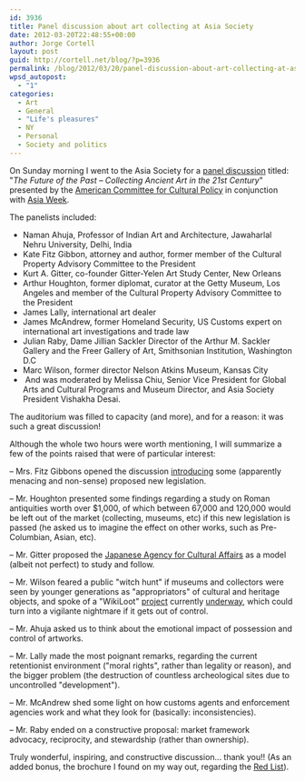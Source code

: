 ```yaml
---
id: 3936
title: Panel discussion about art collecting at Asia Society
date: 2012-03-20T22:48:55+00:00
author: Jorge Cortell
layout: post
guid: http://cortell.net/blog/?p=3936
permalink: /blog/2012/03/20/panel-discussion-about-art-collecting-at-asia-society/
wpsd_autopost:
  - "1"
categories:
  - Art
  - General
  - "Life's pleasures"
  - NY
  - Personal
  - Society and politics
---
```

On Sunday morning I went to the Asia Society for a <a title="http://asiasociety.org/new-york/events/future-past-collecting-ancient-art-21st-century" href="http://asiasociety.org/new-york/events/future-past-collecting-ancient-art-21st-century" target="_blank">panel discussion</a> titled: "_The Future of the Past – Collecting Ancient Art in the 21st Century_" presented by the <a title="https://en.wikipedia.org/wiki/American_Council_for_Cultural_Policy" href="https://en.wikipedia.org/wiki/American_Council_for_Cultural_Policy" target="_blank">American Committee for Cultural Policy</a> in conjunction with <a title="http://www.asiaweekny.com/" href="http://www.asiaweekny.com/" target="_blank">Asia Week</a>. 

The panelists included:

  * Naman Ahuja, Professor of Indian Art and Architecture, Jawaharlal Nehru University, Delhi, India
  * Kate Fitz Gibbon, attorney and author, former member of the Cultural Property Advisory Committee to the President
  * Kurt A. Gitter, co-founder Gitter-Yelen Art Study Center, New Orleans
  * Arthur Houghton, former diplomat, curator at the Getty Museum, Los Angeles and member of the Cultural Property Advisory Committee to the President
  * James Lally, international art dealer
  * James McAndrew, former Homeland Security, US Customs expert on international art investigations and trade law
  * Julian Raby, Dame Jillian Sackler Director of the Arthur M. Sackler Gallery and the Freer Gallery of Art, Smithsonian Institution, Washington D.C
  * Marc Wilson, former director Nelson Atkins Museum, Kansas City
  *  And was moderated by Melissa Chiu, Senior Vice President for Global Arts and Cultural Programs and Museum Director, and Asia Society President Vishakha Desai.

The auditorium was filled to capacity (and more), and for a reason: it was such a great discussion!

Although the whole two hours were worth mentioning, I will summarize a few of the points raised that were of particular interest:

– Mrs. Fitz Gibbons opened the discussion <a title="http://www.fitzgibbonlaw.com/art-and-cultural-property-issues" href="http://www.fitzgibbonlaw.com/art-and-cultural-property-issues" target="_blank">introducing</a> some (apparently menacing and non-sense) proposed new legislation.

– Mr. Houghton presented some findings regarding a study on Roman antiquities worth over $1,000, of which between 67,000 and 120,000 would be left out of the market (collecting, museums, etc) if this new legislation is passed (he asked us to imagine the effect on other works, such as Pre-Columbian, Asian, etc).

– Mr. Gitter proposed the <a title="http://www.bunka.go.jp/english/index.html" href="http://www.bunka.go.jp/english/index.html" target="_blank">Japanese Agency for Cultural Affairs</a> as a model (albeit not perfect) to study and follow.

– Mr. Wilson feared a public "witch hunt" if museums and collectors were seen by younger generations as "appropriators" of cultural and heritage objects, and spoke of a "WikiLoot" <a title="http://chasingaphrodite.com/2012/03/12/introducing-wikiloot-your-chance-to-fight-the-illicit-antiquities-trade/" href="http://chasingaphrodite.com/2012/03/12/introducing-wikiloot-your-chance-to-fight-the-illicit-antiquities-trade/" target="_blank">project</a> currently <a title="http://newschallenge.tumblr.com/post/19180035869/wikiloot-crowd-sourcing-an-analysis-of-the-black" href="http://newschallenge.tumblr.com/post/19180035869/wikiloot-crowd-sourcing-an-analysis-of-the-black" target="_blank">underway</a>, which could turn into a vigilante nightmare if it gets out of control.

– Mr. Ahuja asked us to think about the emotional impact of possession and control of artworks.

– Mr. Lally made the most poignant remarks, regarding the current retentionist environment ("moral rights", rather than legality or reason), and the bigger problem (the destruction of countless archeological sites due to uncontrolled "development").

– Mr. McAndrew shed some light on how customs agents and enforcement agencies work and what they look for (basically: inconsistencies).

– Mr. Raby ended on a constructive proposal: market framework advocacy, reciprocity, and stewardship (rather than ownership).

Truly wonderful, inspiring, and constructive discussion... thank you!! (As an added bonus, the brochure I found on my way out, regarding the <a title="http://icom.museum/what-we-do/programmes/fighting-illicit-traffic/red-list.html" href="http://icom.museum/what-we-do/programmes/fighting-illicit-traffic/red-list.html" target="_blank">Red List</a>).